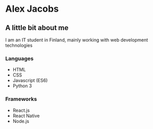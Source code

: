 # Alex Jacobs

## A little bit about me
I am an IT student in Finland, mainly working with web development technologies

### Languages
- HTML
- CSS
- Javascript (ES6)
- Python 3

### Frameworks
- React.js
- React Native
- Node.js